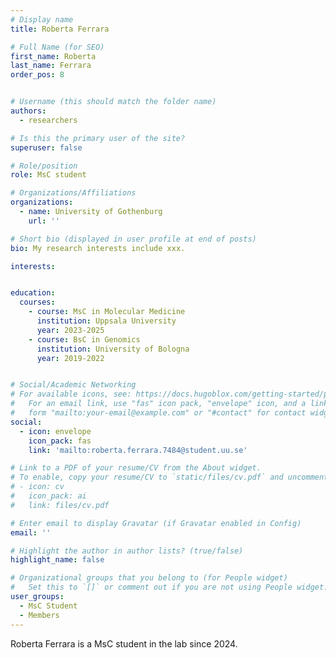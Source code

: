 ```yaml
---
# Display name
title: Roberta Ferrara

# Full Name (for SEO)
first_name: Roberta
last_name: Ferrara
order_pos: 8


# Username (this should match the folder name)
authors:
  - researchers

# Is this the primary user of the site?
superuser: false

# Role/position
role: MsC student

# Organizations/Affiliations
organizations:
  - name: University of Gothenburg
    url: ''

# Short bio (displayed in user profile at end of posts)
bio: My research interests include xxx.

interests:


education:
  courses:
    - course: MsC in Molecular Medicine
      institution: Uppsala University
      year: 2023-2025
    - course: BsC in Genomics
      institution: University of Bologna
      year: 2019-2022


# Social/Academic Networking
# For available icons, see: https://docs.hugoblox.com/getting-started/page-builder/#icons
#   For an email link, use "fas" icon pack, "envelope" icon, and a link in the
#   form "mailto:your-email@example.com" or "#contact" for contact widget.
social:
  - icon: envelope
    icon_pack: fas
    link: 'mailto:roberta.ferrara.7484@student.uu.se'

# Link to a PDF of your resume/CV from the About widget.
# To enable, copy your resume/CV to `static/files/cv.pdf` and uncomment the lines below.
# - icon: cv
#   icon_pack: ai
#   link: files/cv.pdf

# Enter email to display Gravatar (if Gravatar enabled in Config)
email: ''

# Highlight the author in author lists? (true/false)
highlight_name: false

# Organizational groups that you belong to (for People widget)
#   Set this to `[]` or comment out if you are not using People widget.
user_groups:
  - MsC Student
  - Members
---
```


Roberta Ferrara is a MsC student in the lab since 2024.
